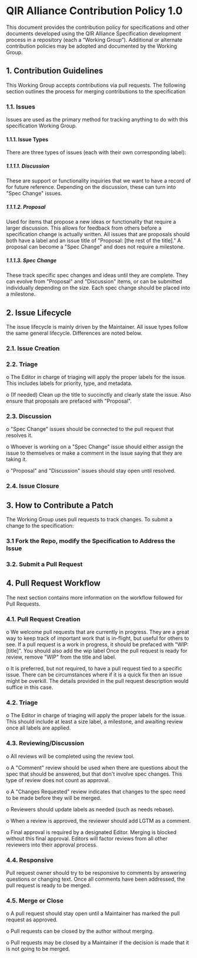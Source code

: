 # QIR Alliance Contribution Policy 1.0

This document provides the contribution policy for specifications and other
documents developed using the QIR Alliance Specification development process in
a repository (each a “Working Group”).  Additional or alternate contribution
policies may be adopted and documented by the Working Group.

## 1. Contribution Guidelines

This Working Group accepts contributions via pull requests. The following
section outlines the process for merging contributions to the specification

### 1.1. Issues

Issues are used as the primary method for tracking anything to do with this
specification Working Group.

#### 1.1.1. Issue Types

There are three types of issues (each with their own corresponding label):

##### 1.1.1.1. Discussion

These are support or functionality inquiries that we want to have a record of
for future reference. Depending on the discussion, these can turn into "Spec
Change" issues.

##### 1.1.1.2. Proposal

Used for items that propose a new ideas or functionality that require a larger
discussion. This allows for feedback from others before a specification change
is actually written. All issues that are proposals should both have a label and
an issue title of "Proposal: [the rest of the title]." A proposal can become a
"Spec Change" and does not require a milestone.

##### 1.1.1.3. Spec Change

These track specific spec changes and ideas until they are complete. They can
evolve from "Proposal" and "Discussion" items, or can be submitted individually
depending on the size. Each spec change should be placed into a milestone.

## 2. Issue Lifecycle

The issue lifecycle is mainly driven by the Maintainer. All issue types follow
the same general lifecycle. Differences are noted below.

### 2.1. Issue Creation

### 2.2. Triage

o   The Editor in charge of triaging will apply the proper labels for the issue.
This includes labels for priority, type, and metadata.

o   (If needed) Clean up the title to succinctly and clearly state the issue.
Also ensure that proposals are prefaced with "Proposal".

### 2.3. Discussion

o   "Spec Change" issues should be connected to the pull request that resolves
it.

o   Whoever is working on a "Spec Change" issue should either assign the issue
to themselves or make a comment in the issue saying that they are taking it.

o   "Proposal" and "Discussion" issues should stay open until resolved.

### 2.4. Issue Closure

## 3. How to Contribute a Patch

The Working Group uses pull requests to track changes. To submit a change to the
specification:

### 3.1 Fork the Repo, modify the Specification to Address the Issue

### 3.2. Submit a Pull Request

## 4. Pull Request Workflow

The next section contains more information on the workflow followed for Pull
Requests.

### 4.1. Pull Request Creation

o   We welcome pull requests that are currently in progress. They are a great
way to keep track of important work that is in-flight, but useful for others to
see. If a pull request is a work in progress, it should be prefaced with "WIP:
[title]". You should also add the wip label Once the pull request is ready for
review, remove "WIP" from the title and label.

o   It is preferred, but not required, to have a pull request tied to a specific
issue. There can be circumstances where if it is a quick fix then an issue might
be overkill. The details provided in the pull request description would suffice
in this case.

### 4.2. Triage

o   The Editor in charge of triaging will apply the proper labels for the issue.
This should include at least a size label, a milestone, and awaiting review once
all labels are applied.

### 4.3. Reviewing/Discussion

o   All reviews will be completed using the review tool.

o   A "Comment" review should be used when there are questions about the spec
that should be answered, but that don't involve spec changes. This type of
review does not count as approval.

o   A "Changes Requested" review indicates that changes to the spec need to be
made before they will be merged.

o   Reviewers should update labels as needed (such as needs rebase).

o   When a review is approved, the reviewer should add LGTM as a comment.

o   Final approval is required by a designated Editor. Merging is blocked
without this final approval. Editors will factor reviews from all other
reviewers into their approval process.

### 4.4. Responsive

Pull request owner should try to be responsive to comments by answering
questions or changing text. Once all comments have been addressed, the pull
request is ready to be merged.

### 4.5. Merge or Close

o   A pull request should stay open until a Maintainer has marked the pull
request as approved.

o   Pull requests can be closed by the author without merging.

o   Pull requests may be closed by a Maintainer if the decision is made that it
is not going to be merged.
